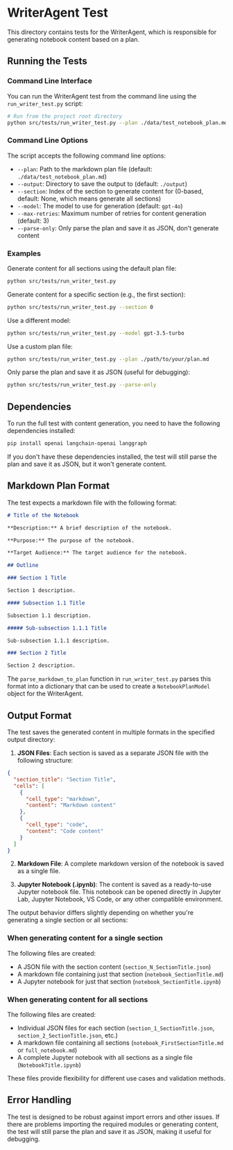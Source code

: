 # WriterAgent Test

This directory contains tests for the WriterAgent, which is responsible for generating notebook content based on a plan.

## Running the Tests

### Command Line Interface

You can run the WriterAgent test from the command line using the `run_writer_test.py` script:

```bash
# Run from the project root directory
python src/tests/run_writer_test.py --plan ./data/test_notebook_plan.md --output ./output
```

### Command Line Options

The script accepts the following command line options:

- `--plan`: Path to the markdown plan file (default: `./data/test_notebook_plan.md`)
- `--output`: Directory to save the output to (default: `./output`)
- `--section`: Index of the section to generate content for (0-based, default: None, which means generate all sections)
- `--model`: The model to use for generation (default: `gpt-4o`)
- `--max-retries`: Maximum number of retries for content generation (default: 3)
- `--parse-only`: Only parse the plan and save it as JSON, don't generate content

### Examples

Generate content for all sections using the default plan file:

```bash
python src/tests/run_writer_test.py
```

Generate content for a specific section (e.g., the first section):

```bash
python src/tests/run_writer_test.py --section 0
```

Use a different model:

```bash
python src/tests/run_writer_test.py --model gpt-3.5-turbo
```

Use a custom plan file:

```bash
python src/tests/run_writer_test.py --plan ./path/to/your/plan.md
```

Only parse the plan and save it as JSON (useful for debugging):

```bash
python src/tests/run_writer_test.py --parse-only
```

## Dependencies

To run the full test with content generation, you need to have the following dependencies installed:

```bash
pip install openai langchain-openai langgraph
```

If you don't have these dependencies installed, the test will still parse the plan and save it as JSON, but it won't generate content.

## Markdown Plan Format

The test expects a markdown file with the following format:

```markdown
# Title of the Notebook

**Description:** A brief description of the notebook.

**Purpose:** The purpose of the notebook.

**Target Audience:** The target audience for the notebook.

## Outline

### Section 1 Title

Section 1 description.

#### Subsection 1.1 Title

Subsection 1.1 description.

##### Sub-subsection 1.1.1 Title

Sub-subsection 1.1.1 description.

### Section 2 Title

Section 2 description.
```

The `parse_markdown_to_plan` function in `run_writer_test.py` parses this format into a dictionary that can be used to create a `NotebookPlanModel` object for the WriterAgent.

## Output Format

The test saves the generated content in multiple formats in the specified output directory:

1. **JSON Files**: Each section is saved as a separate JSON file with the following structure:

```json
{
  "section_title": "Section Title",
  "cells": [
    {
      "cell_type": "markdown",
      "content": "Markdown content"
    },
    {
      "cell_type": "code",
      "content": "Code content"
    }
  ]
}
```

2. **Markdown File**: A complete markdown version of the notebook is saved as a single file.

3. **Jupyter Notebook (.ipynb)**: The content is saved as a ready-to-use Jupyter notebook file. This notebook can be opened directly in Jupyter Lab, Jupyter Notebook, VS Code, or any other compatible environment.

The output behavior differs slightly depending on whether you're generating a single section or all sections:

### When generating content for a single section

The following files are created:
- A JSON file with the section content (`section_N_SectionTitle.json`)
- A markdown file containing just that section (`notebook_SectionTitle.md`)
- A Jupyter notebook for just that section (`notebook_SectionTitle.ipynb`)

### When generating content for all sections

The following files are created:
- Individual JSON files for each section (`section_1_SectionTitle.json`, `section_2_SectionTitle.json`, etc.)
- A markdown file containing all sections (`notebook_FirstSectionTitle.md` or `full_notebook.md`)
- A complete Jupyter notebook with all sections as a single file (`NotebookTitle.ipynb`)

These files provide flexibility for different use cases and validation methods.

## Error Handling

The test is designed to be robust against import errors and other issues. If there are problems importing the required modules or generating content, the test will still parse the plan and save it as JSON, making it useful for debugging.